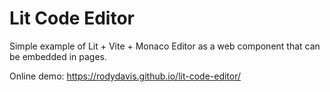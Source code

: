 # Lit Code Editor

Simple example of Lit + Vite + Monaco Editor as a web component that can be embedded in pages.

Online demo: https://rodydavis.github.io/lit-code-editor/
